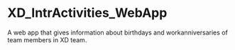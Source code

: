 # XD_IntrActivities_WebApp
A web app that gives information about birthdays and workanniversaries of team members in XD team.
